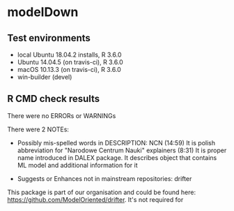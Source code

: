 # modelDown

## Test environments
* local Ubuntu 18.04.2 installs, R 3.6.0
* Ubuntu 14.04.5 (on travis-ci), R 3.6.0
* macOS 10.13.3 (on travis-ci), R 3.6.0
* win-builder (devel)

## R CMD check results
There were no ERRORs or WARNINGs

There were 2 NOTEs:

* Possibly mis-spelled words in DESCRIPTION:
    NCN (14:59) It is polish abbreviation for "Narodowe Centrum Nauki"
    explainers (8:31) It is proper name introduced in DALEX package. It describes object that contains ML model and additional information for it

* Suggests or Enhances not in mainstream repositories:
    drifter

This package is part of our organisation and could be found here: https://github.com/ModelOriented/drifter. It's not required for 
